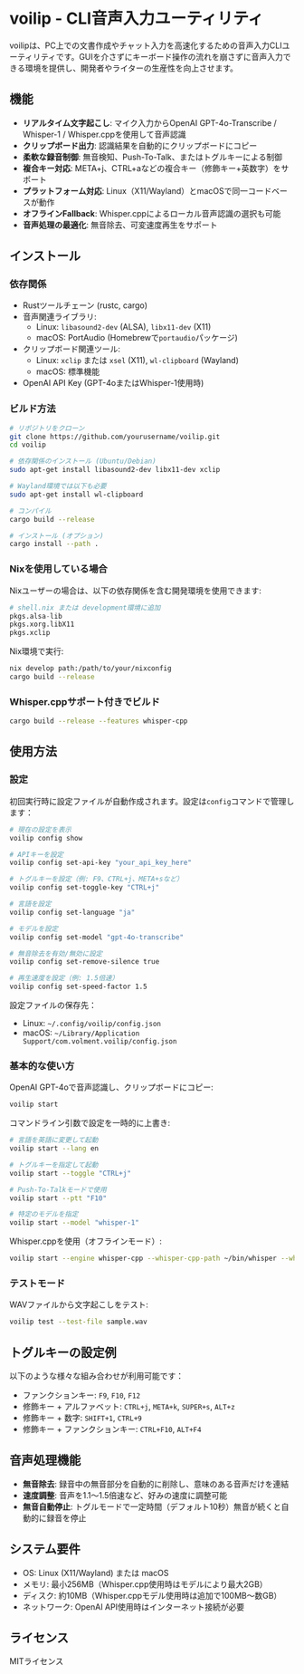 # voilip - CLI音声入力ユーティリティ

voilipは、PC上での文書作成やチャット入力を高速化するための音声入力CLIユーティリティです。GUIを介さずにキーボード操作の流れを崩さずに音声入力できる環境を提供し、開発者やライターの生産性を向上させます。

## 機能

- **リアルタイム文字起こし**: マイク入力からOpenAI GPT-4o-Transcribe / Whisper-1 / Whisper.cppを使用して音声認識
- **クリップボード出力**: 認識結果を自動的にクリップボードにコピー
- **柔軟な録音制御**: 無音検知、Push-To-Talk、またはトグルキーによる制御
- **複合キー対応**: META+j、CTRL+aなどの複合キー（修飾キー+英数字）をサポート
- **プラットフォーム対応**: Linux（X11/Wayland）とmacOSで同一コードベースが動作
- **オフラインFallback**: Whisper.cppによるローカル音声認識の選択も可能
- **音声処理の最適化**: 無音除去、可変速度再生をサポート

## インストール

### 依存関係

- Rustツールチェーン (rustc, cargo)
- 音声関連ライブラリ:
  - Linux: `libasound2-dev` (ALSA), `libx11-dev` (X11)
  - macOS: PortAudio (Homebrewで`portaudio`パッケージ)
- クリップボード関連ツール: 
  - Linux: `xclip` または `xsel` (X11), `wl-clipboard` (Wayland)
  - macOS: 標準機能
- OpenAI API Key (GPT-4oまたはWhisper-1使用時)

### ビルド方法

```bash
# リポジトリをクローン
git clone https://github.com/yourusername/voilip.git
cd voilip

# 依存関係のインストール (Ubuntu/Debian)
sudo apt-get install libasound2-dev libx11-dev xclip

# Wayland環境では以下も必要
sudo apt-get install wl-clipboard

# コンパイル
cargo build --release

# インストール (オプション)
cargo install --path .
```

### Nixを使用している場合

Nixユーザーの場合は、以下の依存関係を含む開発環境を使用できます:

```nix
# shell.nix または development環境に追加
pkgs.alsa-lib
pkgs.xorg.libX11
pkgs.xclip
```

Nix環境で実行:

```bash
nix develop path:/path/to/your/nixconfig
cargo build --release
```

### Whisper.cppサポート付きでビルド

```bash
cargo build --release --features whisper-cpp
```

## 使用方法

### 設定

初回実行時に設定ファイルが自動作成されます。設定は`config`コマンドで管理します：

```bash
# 現在の設定を表示
voilip config show

# APIキーを設定
voilip config set-api-key "your_api_key_here"

# トグルキーを設定（例: F9、CTRL+j、META+sなど）
voilip config set-toggle-key "CTRL+j"

# 言語を設定
voilip config set-language "ja"

# モデルを設定
voilip config set-model "gpt-4o-transcribe"

# 無音除去を有効/無効に設定
voilip config set-remove-silence true

# 再生速度を設定（例: 1.5倍速）
voilip config set-speed-factor 1.5
```

設定ファイルの保存先：
- Linux: `~/.config/voilip/config.json`
- macOS: `~/Library/Application Support/com.volment.voilip/config.json`

### 基本的な使い方

OpenAI GPT-4oで音声認識し、クリップボードにコピー:

```bash
voilip start
```

コマンドライン引数で設定を一時的に上書き:

```bash
# 言語を英語に変更して起動
voilip start --lang en

# トグルキーを指定して起動
voilip start --toggle "CTRL+j"

# Push-To-Talkモードで使用
voilip start --ptt "F10"

# 特定のモデルを指定
voilip start --model "whisper-1"
```

Whisper.cppを使用（オフラインモード）:

```bash
voilip start --engine whisper-cpp --whisper-cpp-path ~/bin/whisper --whisper-cpp-model ~/models/ggml-small.bin
```

### テストモード

WAVファイルから文字起こしをテスト:

```bash
voilip test --test-file sample.wav
```

## トグルキーの設定例

以下のような様々な組み合わせが利用可能です：

- ファンクションキー: `F9`, `F10`, `F12`
- 修飾キー + アルファベット: `CTRL+j`, `META+k`, `SUPER+s`, `ALT+z`
- 修飾キー + 数字: `SHIFT+1`, `CTRL+9`
- 修飾キー + ファンクションキー: `CTRL+F10`, `ALT+F4`

## 音声処理機能

- **無音除去**: 録音中の無音部分を自動的に削除し、意味のある音声だけを連結
- **速度調整**: 音声を1.1～1.5倍速など、好みの速度に調整可能
- **無音自動停止**: トグルモードで一定時間（デフォルト10秒）無音が続くと自動的に録音を停止

## システム要件

- OS: Linux (X11/Wayland) または macOS
- メモリ: 最小256MB（Whisper.cpp使用時はモデルにより最大2GB）
- ディスク: 約10MB（Whisper.cppモデル使用時は追加で100MB〜数GB）
- ネットワーク: OpenAI API使用時はインターネット接続が必要

## ライセンス

MITライセンス 